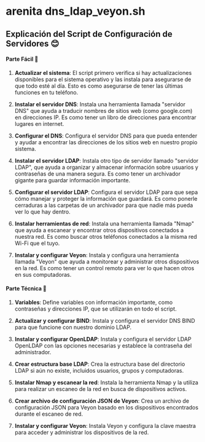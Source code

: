 # arenita dns_ldap_veyon.sh
## Explicación del Script de Configuración de Servidores 😊

#### Parte Fácil 🌟

1. **Actualizar el sistema**: El script primero verifica si hay actualizaciones disponibles para el sistema operativo y las instala para asegurarse de que todo esté al día. Esto es como asegurarse de tener las últimas funciones en tu teléfono.

2. **Instalar el servidor DNS**: Instala una herramienta llamada "servidor DNS" que ayuda a traducir nombres de sitios web (como google.com) en direcciones IP. Es como tener un libro de direcciones para encontrar lugares en internet.

3. **Configurar el DNS**: Configura el servidor DNS para que pueda entender y ayudar a encontrar las direcciones de los sitios web en nuestro propio sistema.

4. **Instalar el servidor LDAP**: Instala otro tipo de servidor llamado "servidor LDAP", que ayuda a organizar y almacenar información sobre usuarios y contraseñas de una manera segura. Es como tener un archivador gigante para guardar información importante.

5. **Configurar el servidor LDAP**: Configura el servidor LDAP para que sepa cómo manejar y proteger la información que guardará. Es como ponerle cerraduras a las carpetas de un archivador para que nadie más pueda ver lo que hay dentro.

6. **Instalar herramientas de red**: Instala una herramienta llamada "Nmap" que ayuda a escanear y encontrar otros dispositivos conectados a nuestra red. Es como buscar otros teléfonos conectados a la misma red Wi-Fi que el tuyo.

7. **Instalar y configurar Veyon**: Instala y configura una herramienta llamada "Veyon" que ayuda a monitorear y administrar otros dispositivos en la red. Es como tener un control remoto para ver lo que hacen otros en sus computadoras.

#### Parte Técnica 🔧

1. **Variables**: Define variables con información importante, como contraseñas y direcciones IP, que se utilizarán en todo el script.

2. **Actualizar y configurar BIND**: Instala y configura el servidor DNS BIND para que funcione con nuestro dominio LDAP.

3. **Instalar y configurar OpenLDAP**: Instala y configura el servidor LDAP OpenLDAP con las opciones necesarias y establece la contraseña del administrador.

4. **Crear estructura base LDAP**: Crea la estructura base del directorio LDAP si aún no existe, incluidos usuarios, grupos y computadoras.

5. **Instalar Nmap y escanear la red**: Instala la herramienta Nmap y la utiliza para realizar un escaneo de la red en busca de dispositivos activos.

6. **Crear archivo de configuración JSON de Veyon**: Crea un archivo de configuración JSON para Veyon basado en los dispositivos encontrados durante el escaneo de red.

7. **Instalar y configurar Veyon**: Instala Veyon y configura la clave maestra para acceder y administrar los dispositivos de la red.
